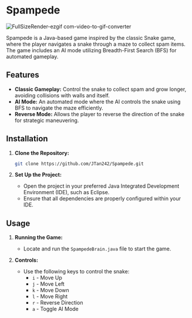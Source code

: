 # Spampede

![FullSizeRender-ezgif com-video-to-gif-converter](https://github.com/user-attachments/assets/04356ab2-f12a-4676-aaf7-6ced7c7d022a)

Spampede is a Java-based game inspired by the classic Snake game, where the player navigates a snake through a maze to collect spam items. The game includes an AI mode utilizing Breadth-First Search (BFS) for automated gameplay.

## Features

- **Classic Gameplay:** Control the snake to collect spam and grow longer, avoiding collisions with walls and itself.
- **AI Mode:** An automated mode where the AI controls the snake using BFS to navigate the maze efficiently.
- **Reverse Mode:** Allows the player to reverse the direction of the snake for strategic maneuvering.

## Installation

1. **Clone the Repository:**

   ```bash
   git clone https://github.com/JTan242/Spampede.git
   ```

2. **Set Up the Project:**
   - Open the project in your preferred Java Integrated Development Environment (IDE), such as Eclipse.
   - Ensure that all dependencies are properly configured within your IDE.

## Usage

1. **Running the Game:**
   - Locate and run the `SpampedeBrain.java` file to start the game.

2. **Controls:**
   - Use the following keys to control the snake:
     - `i` - Move Up
     - `j` - Move Left
     - `k` - Move Down
     - `l` - Move Right
     - `r` - Reverse Direction
     - `a` - Toggle AI Mode

